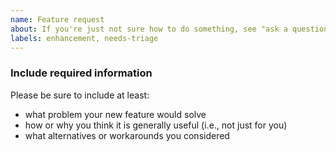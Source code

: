 ```yaml
---
name: Feature request
about: If you're just not sure how to do something, see "ask a question".
labels: enhancement, needs-triage
---
```


### Include required information

Please be sure to include at least:

 - what problem your new feature would solve
 - how or why you think it is generally useful (i.e., not just for you)
 - what alternatives or workarounds you considered
